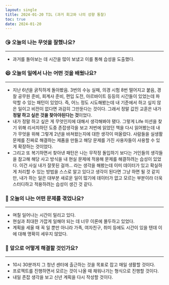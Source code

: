 ```yaml
---
layout: single
title: 2024-01-20 TIL (과거 회고와 나의 성향 통찰)
toc: true
date: 2024-01-20
---
```


### 😘 오늘의 나는 무엇을 잘했나요?

---

- 과거를 돌아보는 데 시간을 많이 보냈고 이를 통해 습성을 도출했다.

### 😆 오늘의 일에서 나는 어떤 것을 배웠나요?

---

- 지난 6년을 굵직하게 돌아봤음. 3번의 수능 실패, 의경 시험 8번 떨어지고 붙음, 경찰 공무원 준비, 회계사 준비, 편입 도전, 아르바이트 등등의 시간들이 있었는데 파악할 수 있는 패턴이 있었다. 즉, 어느 정도 시도해봤는데 내 기준에서 하고 싶지 않은 일이고 비전이 없다면 과감히 그만둔다는 것이다. 그래서 정말 값진 교훈은 내가 **정말 하고 싶은 것을 찾아야된다는 것**이었다.
- 내가 정말 하고 싶은 게 무엇인지에 대해서 생각해봐야 됐다. 그렇게 Life 미션을 찾기 위해 리서치하던 도중 존잡생각을 보고 저번에 읽었던 책을 다시 읽어봤는데 내가 무엇을 위해 그렇게 2년을 바쳐왔는지에 대한 생각이 떠올랐다.
사람들을 실생활 문제를 진짜로 해결하는 제품을 만들고 해당 문제를 가진 사용자들이 사용할 수 있게 확장하는 것이었다.
- 그리고 또 복기하면서 찾아낸 패턴은 나는 무작정 돌입하기 보다는 거인들의 생각들을 참고해 해당 사고 방식을 내 현실 문제에 적용해 문제를 해결하려는 습성이 있었다. 이건 사실 내가 잘못된 걸까… 라는 생각을 해봤는데 이미 데이터가 있고 확실하게 처리할 수 있는 방법을 스스로 알고 있다고 생각이 된다면 그냥 하면 될 것 같지만, 
내가 하는 일은 대부분 새로운 일이 많기에 데이터가 없고 모르는 부분이라 더욱 스터디하고 적용하려는 습성이 생긴 것 같다.

### 🤢 오늘의 나는 어떤 문제를 겪었나요?

---

- 며칠 일어나는 시간이 밀리고 있다.
- 현실과 최대한 가깝게 일해야 되는 데 너무 이론에 몰두하고 있었다.
- 계획을 세울 때 꼭 일 뿐만 아니라 가족, 여자친구, 취미 등에도 시간이 있을 텐데 이에 대해 명확히 세우지 않았다.

### 🤩 앞으로 어떻게 해결할 것인가요?

---

- 10시 30분까지 그 청년 센터에 출근하는 것을 목표로 잡고 매일 생활할 것이다.
- 프로젝트를 진행하면서 모르는 것이 나올 때 채워나가는 형식으로 진행할 것이다.
- 내일 존잡 생각을 보고 신년 계획을 다시 작성할 것이다.

